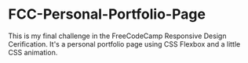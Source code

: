 # FCC-Personal-Portfolio-Page
This is my final challenge in the FreeCodeCamp Responsive Design Cerification. It's a personal portfolio page using CSS Flexbox and a little CSS animation.
